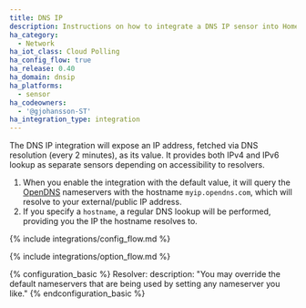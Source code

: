 ```yaml
---
title: DNS IP
description: Instructions on how to integrate a DNS IP sensor into Home Assistant.
ha_category:
  - Network
ha_iot_class: Cloud Polling
ha_config_flow: true
ha_release: 0.40
ha_domain: dnsip
ha_platforms:
  - sensor
ha_codeowners:
  - '@gjohansson-ST'
ha_integration_type: integration
---
```


The DNS IP integration will expose an IP address, fetched via DNS resolution (every 2 minutes), as its value. It provides both IPv4 and IPv6 lookup as separate sensors depending on accessibility to resolvers.

1. When you enable the integration with the default value, it will query the [OpenDNS](https://www.opendns.com/) nameservers with the hostname `myip.opendns.com`, which will resolve to your external/public IP address.
2. If you specify a `hostname`, a regular DNS lookup will be performed, providing you the IP the hostname resolves to.

{% include integrations/config_flow.md %}

{% include integrations/option_flow.md %}

{% configuration_basic %}
Resolver:
  description: "You may override the default nameservers that are being used by setting any nameserver you like."
{% endconfiguration_basic %}
